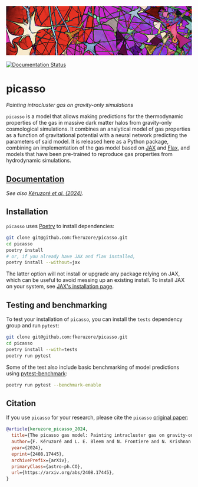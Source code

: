 <div align="center">
<img src="https://raw.githubusercontent.com/fkeruzore/fkeruzore.github.io/master/images/picasso_header.png" alt="logo"></img>
</div>

[![Documentation Status](https://readthedocs.org/projects/picasso-cosmo/badge/?version=latest)](https://picasso-cosmo.readthedocs.io/en/latest/?badge=latest)

# picasso

*Painting intracluster gas on gravity-only simulations*

`picasso` is a model that allows making predictions for the thermodynamic properties of the gas in massive dark matter halos from gravity-only cosmological simulations.
It combines an analytical model of gas properties as a function of gravitational potential with a neural network predicting the parameters of said model.
It is released here as a Python package, combining an implementation of the gas model based on [JAX](https://jax.readthedocs.io/en/latest/) and [Flax](https://flax.readthedocs.io/en/latest/index.html), and models that have been pre-trained to reproduce gas properties from hydrodynamic simulations.

## [Documentation](https://picasso-cosmo.readthedocs.io/en/latest/)

*See also [Kéruzoré et al. (2024)](https://arxiv.org/abs/2306.13807).*

## Installation

`picasso` uses [Poetry](https://python-poetry.org) to install dependencies:

```sh
git clone git@github.com:fkeruzore/picasso.git
cd picasso
poetry install
# or, if you already have JAX and flax installed,
poetry install --without=jax
```

The latter option will not install or upgrade any package relying on JAX, which can be useful to avoid messing up an existing install.
To install JAX on your system, see [JAX's installation page](https://github.com/google/jax#installation).

## Testing and benchmarking

To test your installation of `picasso`, you can install the `tests` dependency group and run `pytest`:

```sh
git clone git@github.com:fkeruzore/picasso.git
cd picasso
poetry install --with=tests
poetry run pytest
```

Some of the test also include basic benchmarking of model predictions using [pytest-benchmark](https://pytest-benchmark.readthedocs.io/en/latest/):

```sh
poetry run pytest --benchmark-enable
```

## Citation

If you use `picasso` for your research, please cite the `picasso` [original paper](https://arxiv.org/):

```bib
@article{keruzore_picasso_2024,
  title={The picasso gas model: Painting intracluster gas on gravity-only simulations}, 
  author={F. Kéruzoré and L. E. Bleem and N. Frontiere and N. Krishnan and M. Buehlmann and J. D. Emberson and S. Habib and P. Larsen},
  year={2024},
  eprint={2408.17445},
  archivePrefix={arXiv},
  primaryClass={astro-ph.CO},
  url={https://arxiv.org/abs/2408.17445}, 
}
```
